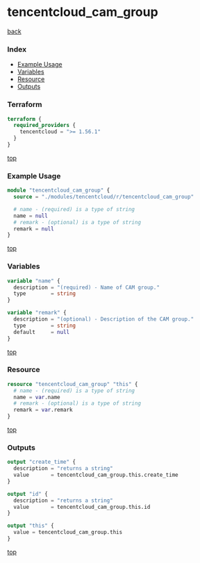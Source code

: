 # tencentcloud_cam_group

[back](../tencentcloud.md)

### Index

- [Example Usage](#example-usage)
- [Variables](#variables)
- [Resource](#resource)
- [Outputs](#outputs)

### Terraform

```terraform
terraform {
  required_providers {
    tencentcloud = ">= 1.56.1"
  }
}
```

[top](#index)

### Example Usage

```terraform
module "tencentcloud_cam_group" {
  source = "./modules/tencentcloud/r/tencentcloud_cam_group"

  # name - (required) is a type of string
  name = null
  # remark - (optional) is a type of string
  remark = null
}
```

[top](#index)

### Variables

```terraform
variable "name" {
  description = "(required) - Name of CAM group."
  type        = string
}

variable "remark" {
  description = "(optional) - Description of the CAM group."
  type        = string
  default     = null
}
```

[top](#index)

### Resource

```terraform
resource "tencentcloud_cam_group" "this" {
  # name - (required) is a type of string
  name = var.name
  # remark - (optional) is a type of string
  remark = var.remark
}
```

[top](#index)

### Outputs

```terraform
output "create_time" {
  description = "returns a string"
  value       = tencentcloud_cam_group.this.create_time
}

output "id" {
  description = "returns a string"
  value       = tencentcloud_cam_group.this.id
}

output "this" {
  value = tencentcloud_cam_group.this
}
```

[top](#index)